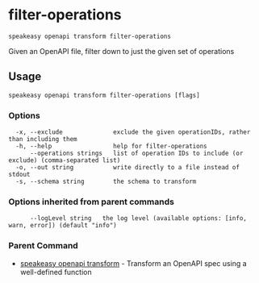 # filter-operations  
`speakeasy openapi transform filter-operations`  


Given an OpenAPI file, filter down to just the given set of operations  

## Usage

```
speakeasy openapi transform filter-operations [flags]
```

### Options

```
  -x, --exclude              exclude the given operationIDs, rather than including them
  -h, --help                 help for filter-operations
      --operations strings   list of operation IDs to include (or exclude) (comma-separated list)
  -o, --out string           write directly to a file instead of stdout
  -s, --schema string        the schema to transform
```

### Options inherited from parent commands

```
      --logLevel string   the log level (available options: [info, warn, error]) (default "info")
```

### Parent Command

* [speakeasy openapi transform](README.md)	 - Transform an OpenAPI spec using a well-defined function
